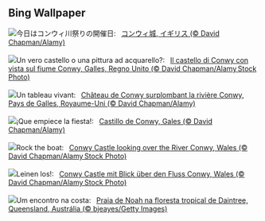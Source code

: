 ## Bing Wallpaper
![](https://www.bing.com/th?id=OHR.ConwyRiver_JA-JP1379612776_UHD.jpg&w=1000)今日はコンウィ川祭りの開催日:&nbsp;&ensp;[コンウィ城, イギリス (© David Chapman/Alamy)](https://www.bing.com/th?id=OHR.ConwyRiver_JA-JP1379612776_UHD.jpg)
<br><br/>
![](https://www.bing.com/th?id=OHR.ConwyRiver_IT-IT5239937929_UHD.jpg&w=1000)Un vero castello o una pittura ad acquarello?:&nbsp;&ensp;[Il castello di Conwy con vista sul fiume Conwy, Galles, Regno Unito (© David Chapman/Alamy Stock Photo)](https://www.bing.com/th?id=OHR.ConwyRiver_IT-IT5239937929_UHD.jpg)
<br><br/>
![](https://www.bing.com/th?id=OHR.ConwyRiver_FR-FR8883858197_UHD.jpg&w=1000)Un tableau vivant:&nbsp;&ensp;[Château de Conwy surplombant la rivière Conwy, Pays de Galles, Royaume-Uni (© David Chapman/Alamy)](https://www.bing.com/th?id=OHR.ConwyRiver_FR-FR8883858197_UHD.jpg)
<br><br/>
![](https://www.bing.com/th?id=OHR.ConwyRiver_ES-ES1249409412_UHD.jpg&w=1000)¡Que empiece la fiesta!:&nbsp;&ensp;[Castillo de Conwy, Gales (© David Chapman/Alamy)](https://www.bing.com/th?id=OHR.ConwyRiver_ES-ES1249409412_UHD.jpg)
<br><br/>
![](https://www.bing.com/th?id=OHR.ConwyRiver_EN-GB6240387587_UHD.jpg&w=1000)Rock the boat:&nbsp;&ensp;[Conwy Castle looking over the River Conwy, Wales (© David Chapman/Alamy Stock Photo)](https://www.bing.com/th?id=OHR.ConwyRiver_EN-GB6240387587_UHD.jpg)
<br><br/>
![](https://www.bing.com/th?id=OHR.ConwyRiver_DE-DE2411903151_UHD.jpg&w=1000)Leinen los!:&nbsp;&ensp;[Conwy Castle mit Blick über den Fluss Conwy, Wales (© David Chapman/Alamy Stock Photo)](https://www.bing.com/th?id=OHR.ConwyRiver_DE-DE2411903151_UHD.jpg)
<br><br/>
![](https://www.bing.com/th?id=OHR.NoahBeach_PT-BR8215908491_UHD.jpg&w=1000)Um encontro na costa:&nbsp;&ensp;[Praia de Noah na floresta tropical de Daintree, Queensland, Austrália (© bjeayes/Getty Images)](https://www.bing.com/th?id=OHR.NoahBeach_PT-BR8215908491_UHD.jpg)
<br><br/>
